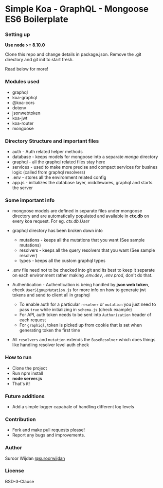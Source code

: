 # Simple Koa - GraphQL - Mongoose ES6 Boilerplate

### Setting up

**Use node >= 8.10.0**
 
Clone this repo and change details in package.json. Remove the .git directory and git init to start fresh.

Read below for more!

### Modules used
* graphql
* koa-graphql
* @koa-cors
* dotenv
* jsonwebtoken
* koa-jwt
* koa-router
* mongoose

### Directory Structure and important files

* auth - Auth related helper methods
* database - keeps models for mongoose into a separate *mongo* directory
* graphql - all the graphql related files stay here
* services - used to make more precise and compact services for busines logic (called from graphql resolvers)
* .env - stores all the environment related config
* app.js - initializes the database layer, middlewares, graphql and starts the server 


### Some important info
* mongoose models are defined in separate files under mongoose directory and are automatically populated and available in **ctx.db** on every koa request. For eg. *ctx.db.User*
* graphql directory has been broken down into
    * mutations - keeps all the mutations that you want (See sample mutations)
    * resolvers - keeps all the query resolvers that you want (See sample resolver)
    * types - keeps all the custom graphql types
    
* .env file need not to be checked into git and its best to keep it separate on each environment rather making *.env.dev*, *.env.prod*, don't do that. 
* Authentication - Authentication is being handled by **json web token**, check `UserSignupMutation.js` for more info on how to generate jwt tokens and send to client all in graphql
    * To enable auth for a particular `resolver` or `mutation` you just need to pass `true` while initializing in `schema.js` (check example)
    * For API, auth token needs to be sent into `Authorization` header of each request
    * For `graphiql`, token is picked up from cookie that is set when generating token the first time
    
* All `resolvers` and `mutation` extends the `BaseResolver` which does things like handling resolver level auth check

### How to run
* Clone the project
* Run npm install
* **node server.js**
* That's it!

### Future additions
* Add a simple logger capabale of handling different log levels

### Contribution

* Fork and make pull requests please!
* Report any bugs and improvements.

### Author

Suroor Wijdan [@suroorwijdan](https://github.com/suroorwijdan)


### License

BSD-3-Clause